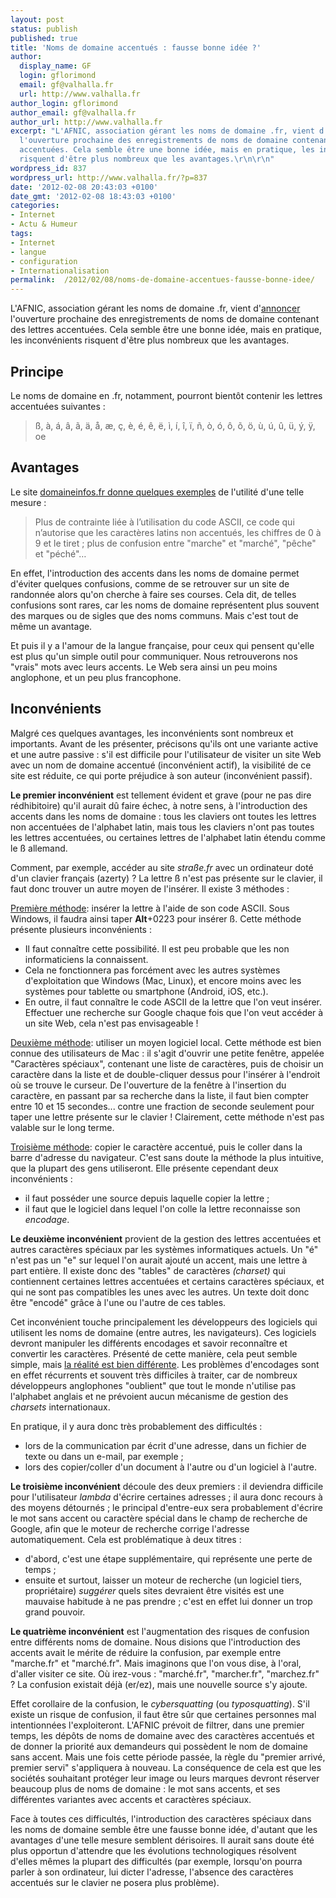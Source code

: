 ```yaml
---
layout: post
status: publish
published: true
title: 'Noms de domaine accentués : fausse bonne idée ?'
author:
  display_name: GF
  login: gflorimond
  email: gf@valhalla.fr
  url: http://www.valhalla.fr
author_login: gflorimond
author_email: gf@valhalla.fr
author_url: http://www.valhalla.fr
excerpt: "L'AFNIC, association gérant les noms de domaine .fr, vient d'<a href=\"http://pro.clubic.com/it-business/nom-de-domaine/actualite-474806-accents-disponibles-noms-domaine-fr.html\">annoncer</a>
  l'ouverture prochaine des enregistrements de noms de domaine contenant des lettres
  accentuées. Cela semble être une bonne idée, mais en pratique, les inconvénients
  risquent d'être plus nombreux que les avantages.\r\n\r\n"
wordpress_id: 837
wordpress_url: http://www.valhalla.fr/?p=837
date: '2012-02-08 20:43:03 +0100'
date_gmt: '2012-02-08 18:43:03 +0100'
categories:
- Internet
- Actu & Humeur
tags:
- Internet
- langue
- configuration
- Internationalisation
permalink:  /2012/02/08/noms-de-domaine-accentues-fausse-bonne-idee/
---
```

<p>L'AFNIC, association gérant les noms de domaine .fr, vient d'<a href="http://pro.clubic.com/it-business/nom-de-domaine/actualite-474806-accents-disponibles-noms-domaine-fr.html">annoncer</a> l'ouverture prochaine des enregistrements de noms de domaine contenant des lettres accentuées. Cela semble être une bonne idée, mais en pratique, les inconvénients risquent d'être plus nombreux que les avantages.</p>
<p><a id="more"></a><a id="more-837"></a></p>
<h2>Principe</h2>
<p>Le noms de domaine en .fr, notamment, pourront bientôt contenir les lettres accentuées suivantes :</p>
<blockquote><p>ß, à, á, â, ã, ä, å, æ, ç, è, é, ê, ë, ì, í, î, ï, ñ, ò, ó, ô, õ, ö, ù, ú, û, ü, ý, ÿ, oe</p></blockquote>
<h2>Avantages</h2>
<p>Le site <a href="http://www.domainesinfo.fr/extension/2441/france-fini-les-fautes-d-accent-en-fr.php">domaineinfos.fr donne quelques exemples</a> de l'utilité d'une telle mesure :</p>
<blockquote><p>Plus de contrainte liée à l’utilisation du code ASCII, ce code qui n’autorise que les caractères latins non accentués, les chiffres de 0 à 9 et le tiret ; plus de confusion entre "marche" et "marché", "pêche" et "péché"…</p></blockquote>
<p>En effet, l'introduction des accents dans les noms de domaine permet d'éviter quelques confusions, comme de se retrouver sur un site de randonnée alors qu'on cherche à faire ses courses. Cela dit, de telles confusions sont rares, car les noms de domaine représentent plus souvent des marques ou de sigles que des noms communs. Mais c'est tout de même un avantage.</p>
<p>Et puis il y a l'amour de la langue française, pour ceux qui pensent qu'elle est plus qu'un simple outil pour communiquer. Nous retrouverons nos "vrais" mots avec leurs accents. Le Web sera ainsi un peu moins anglophone, et un peu plus francophone.</p>
<h2>Inconvénients</h2>
<p>Malgré ces quelques avantages, les inconvénients sont nombreux et importants. Avant de les présenter, précisons qu'ils ont une variante active et une autre passive : s'il est difficile pour l'utilisateur de visiter un site Web avec un nom de domaine accentué (inconvénient actif), la visibilité de ce site est réduite, ce qui porte préjudice à son auteur (inconvénient passif).</p>
<p><strong>Le premier inconvénient</strong> est tellement évident et grave (pour ne pas dire rédhibitoire) qu'il aurait dû faire échec, à notre sens, à l'introduction des accents dans les noms de domaine : tous les claviers ont toutes les lettres non accentuées de l'alphabet latin, mais tous les claviers n'ont pas toutes les lettres accentuées, ou certaines lettres de l'alphabet latin étendu comme le ß allemand.</p>
<p>Comment, par exemple, accéder au site <em>straße.fr</em> avec un ordinateur doté d'un clavier français (azerty) ? La lettre ß n'est pas présente sur le clavier, il faut donc trouver un autre moyen de l'insérer. Il existe 3 méthodes :</p>
<p><span style="text-decoration: underline;">Première méthode</span>: insérer la lettre à l'aide de son code ASCII. Sous Windows, il faudra ainsi taper <strong>Alt</strong>+0223 pour insérer ß. Cette méthode présente plusieurs inconvénients :</p>
<ul>
<li>Il faut connaître cette possibilité. Il est peu probable que les non informaticiens la connaissent.</li>
<li>Cela ne fonctionnera pas forcément avec les autres systèmes d'exploitation que Windows (Mac, Linux), et encore moins avec les systèmes pour tablette ou smartphone (Android, iOS, etc.).</li>
<li>En outre, il faut connaître le code ASCII de la lettre que l'on veut insérer. Effectuer une recherche sur Google chaque fois que l'on veut accéder à un site Web, cela n'est pas envisageable !</li>
</ul>
<p><span style="text-decoration: underline;">Deuxième méthode</span>: utiliser un moyen logiciel local. Cette méthode est bien connue des utilisateurs de Mac : il s'agit d'ouvrir une petite fenêtre, appelée "Caractères spéciaux", contenant une liste de caractères, puis de choisir un caractère dans la liste et de double-cliquer dessus pour l'insérer à l'endroit où se trouve le curseur. De l'ouverture de la fenêtre à l'insertion du caractère, en passant par sa recherche dans la liste, il faut bien compter entre 10 et 15 secondes... contre une fraction de seconde seulement pour taper une lettre présente sur le clavier ! Clairement, cette méthode n'est pas valable sur le long terme.</p>
<p><span style="text-decoration: underline;">Troisième méthode</span>: copier le caractère accentué, puis le coller dans la barre d'adresse du navigateur. C'est sans doute la méthode la plus intuitive, que la plupart des gens utiliseront. Elle présente cependant deux inconvénients :</p>
<ul>
<li>il faut posséder une source depuis laquelle copier la lettre ;</li>
<li>il faut que le logiciel dans lequel l'on colle la lettre reconnaisse son <em>encodage</em>.</li>
</ul>
<p><strong>Le deuxième inconvénient</strong> provient de la gestion des lettres accentuées et autres caractères spéciaux par les systèmes informatiques actuels. Un "é" n'est pas un "e" sur lequel l'on aurait ajouté un accent, mais une lettre à part entière. Il existe donc des "tables" de caractères <em>(charset)</em> qui contiennent certaines lettres accentuées et certains caractères spéciaux, et qui ne sont pas compatibles les unes avec les autres. Un texte doit donc être "encodé" grâce à l'une ou l'autre de ces tables.</p>
<p>Cet inconvénient touche principalement les développeurs des logiciels qui utilisent les noms de domaine (entre autres, les navigateurs). Ces logiciels devront manipuler les différents encodages et savoir reconnaître et convertir les caractères. Présenté de cette manière, cela peut semble simple, mais <a title="Un problème d’encodage, peut-être ?" href="http://www.valhalla.fr/2005/10/06/un-probleme-dencodage-peut-etre/">la réalité est bien différente</a>. Les problèmes d'encodages sont en effet récurrents et souvent très difficiles à traiter, car de nombreux développeurs anglophones "oublient" que tout le monde n'utilise pas l'alphabet anglais et ne prévoient aucun mécanisme de gestion des <em>charsets</em> internationaux.</p>
<p>En pratique, il y aura donc très probablement des difficultés :</p>
<ul>
<li>lors de la communication par écrit d'une adresse, dans un fichier de texte ou dans un e-mail, par exemple ;</li>
<li>lors des copier/coller d'un document à l'autre ou d'un logiciel à l'autre.</li>
</ul>
<p><strong>Le troisième inconvénient</strong> découle des deux premiers : il deviendra difficile pour l'utilisateur <em>lambda</em> d'écrire certaines adresses ; il aura donc recours à des moyens détournés ; le principal d'entre-eux sera probablement d'écrire le mot sans accent ou caractère spécial dans le champ de recherche de Google, afin que le moteur de recherche corrige l'adresse automatiquement. Cela est problématique à deux titres :</p>
<ul>
<li>d'abord, c'est une étape supplémentaire, qui représente une perte de temps ;</li>
<li>ensuite et surtout, laisser un moteur de recherche (un logiciel tiers, propriétaire) <em>suggérer</em> quels sites devraient être visités est une mauvaise habitude à ne pas prendre ; c'est en effet lui donner un trop grand pouvoir.</li>
</ul>
<p><strong>Le quatrième inconvénient</strong> est l'augmentation des risques de confusion entre différents noms de domaine. Nous disions que l'introduction des accents avait le mérite de réduire la confusion, par exemple entre "marche.fr" et "marché.fr". Mais imaginons que l'on vous dise, à l'oral, d'aller visiter ce site. Où irez-vous : "marché.fr", "marcher.fr", "marchez.fr" ? La confusion existait déjà (er/ez), mais une nouvelle source s'y ajoute.</p>
<p>Effet corollaire de la confusion, le <em>cybersquatting</em> (ou <em>typosquatting</em>). S'il existe un risque de confusion, il faut être sûr que certaines personnes mal intentionnées l'exploiteront. L'AFNIC prévoit de filtrer, dans une premier temps, les dépôts de noms de domaine avec des caractères accentués et de donner la priorité aux demandeurs qui possèdent le nom de domaine sans accent. Mais une fois cette période passée, la règle du "premier arrivé, premier servi" s'appliquera à nouveau. La conséquence de cela est que les sociétés souhaitant protéger leur image ou leurs marques devront réserver beaucoup plus de noms de domaine : le mot sans accents, et ses différentes variantes avec accents et caractères spéciaux.</p>
<p>Face à toutes ces difficultés, l'introduction des caractères spéciaux dans les noms de domaine semble être une fausse bonne idée, d'autant que les avantages d'une telle mesure semblent dérisoires. Il aurait sans doute été plus opportun d'attendre que les évolutions technologiques résolvent d'elles mêmes la plupart des difficultés (par exemple, lorsqu'on pourra parler à son ordinateur, lui dicter l'adresse, l'absence des caractères accentués sur le clavier ne posera plus problème).</p>
